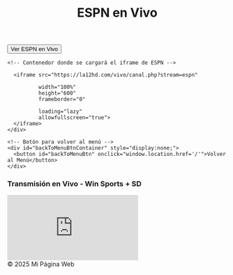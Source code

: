 <!DOCTYPE html>
<html lang="es">

<head>
  <meta charset="UTF-8">
  <meta name="viewport" content="width=device-width, initial-scale=1.0">
  <title>Ver ESPN en Vivo</title>
  <meta name="description" content="Disfruta de ESPN en vivo en nuestra página web">
  <link rel="icon" type="image" href="/img/logo.png">
</head>

<body>
  <header>
    <h1>ESPN en Vivo</h1>
  </header>

  <main>
    <!-- Botón para cargar el canal -->
    <button id="showChannelBtn">Ver ESPN en Vivo</button>

    <!-- Contenedor donde se cargará el iframe de ESPN -->
    
      <iframe src="https://la12hd.com/vivo/canal.php?stream=espn"
             
              width="100%" 
              height="600"
              frameborder="0"
         
              loading="lazy"
              allowfullscreen="true">
      </iframe>
    </div>

    <!-- Botón para volver al menú -->
    <div id="backToMenuBtnContainer" style="display:none;">
      <button id="backToMenuBtn" onclick="window.location.href='/'">Volver al Menú</button>
    </div>
  </main><div class="video-container" id="winSportsSD">
  <h3>Transmisión en Vivo - Win Sports + SD</h3>
  <div class="subiframe">
    <div class="preframe">
      <iframe allowfullscreen="true" scrolling="no" 
              src="http://186.148.163.18:8000/play/a043"
              allow="encrypted-media" frameborder="0" loading="lazy">
      </iframe>
    </div>
  </div>
</div>


  <footer>
    <span>&copy; 2025 Mi Página Web</span>
  

 

